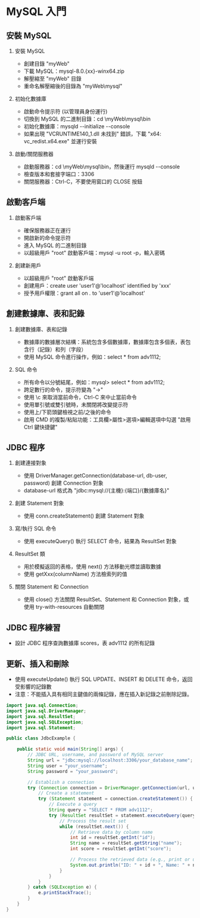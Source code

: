 # MySQL 入門

## 安裝 MySQL
1. 安裝 MySQL
   - 創建目錄 "myWeb"
   - 下載 MySQL：mysql-8.0.{xx}-winx64.zip
   - 解壓縮至 "myWeb" 目錄
   - 重命名解壓縮後的目錄為 "myWeb\mysql"
   
2. 初始化數據庫
   - 啟動命令提示符 (以管理員身份運行)
   - 切換到 MySQL 的二進制目錄：cd \myWeb\mysql\bin
   - 初始化數據庫：mysqld --initialize --console
   - 如果出現 "VCRUNTIME140_1.dll 未找到" 錯誤，下載 "x64: vc_redist.x64.exe" 並運行安裝

3. 啟動/關閉服務器
   - 啟動服務器：cd \myWeb\mysql\bin，然後運行 mysqld --console
   - 檢查版本和套接字端口：3306
   - 關閉服務器：Ctrl-C，不要使用窗口的 CLOSE 按鈕

## 啟動客戶端
1. 啟動客戶端
   - 確保服務器正在運行
   - 開啟新的命令提示符
   - 進入 MySQL 的二進制目錄
   - 以超級用戶 "root" 啟動客戶端：mysql -u root -p，輸入密碼

2. 創建新用戶
   - 以超級用戶 "root" 啟動客戶端
   - 創建用戶：create user 'user1'@'localhost' identified by 'xxx'
   - 授予用戶權限：grant all on *.* to 'user1'@'localhost'

## 創建數據庫、表和記錄
1. 創建數據庫、表和記錄
   - 數據庫的數據層次結構：系統包含多個數據庫，數據庫包含多個表，表包含行（記錄）和列（字段）
   - 使用 MySQL 命令進行操作，例如：select * from adv1112;

2. SQL 命令
   - 所有命令以分號結尾，例如：mysql> select * from adv1112;
   - 跨足數行的命令，提示符變為 "->"
   - 使用 \c 來取消當前命令，Ctrl-C 來中止當前命令
   - 使用單引號或雙引號時，未關閉將改變提示符
   - 使用上/下箭頭鍵檢視之前/之後的命令
   - 啟用 CMD 的複製/粘貼功能：工具欄>屬性>選項>編輯選項中勾選 "啟用 Ctrl 鍵快捷鍵"

## JDBC 程序
1. 創建連接對象
   - 使用 DriverManager.getConnection(database-url, db-user, password) 創建 Connection 對象
   - database-url 格式為 "jdbc:mysql://{主機}:{端口}/{數據庫名}"

2. 創建 Statement 對象
   - 使用 conn.createStatement() 創建 Statement 對象

3. 寫/執行 SQL 命令
   - 使用 executeQuery() 執行 SELECT 命令，結果為 ResultSet 對象

4. ResultSet 類
   - 用於模擬返回的表格，使用 next() 方法移動光標並讀取數據
   - 使用 getXxx(columnName) 方法檢索列的值

5. 關閉 Statement 和 Connection
   - 使用 close() 方法關閉 ResultSet、Statement 和 Connection 對象，或使用 try-with-resources 自動關閉

## JDBC 程序練習
- 設計 JDBC 程序查詢數據庫 scores，表 adv1112 的所有記錄

## 更新、插入和刪除
- 使用 executeUpdate() 執行 SQL UPDATE、INSERT 和 DELETE 命令，返回受影響的記錄數
- 注意：不能插入具有相同主鍵值的兩條記錄，應在插入新記錄之前刪除記錄。

```java
import java.sql.Connection;
import java.sql.DriverManager;
import java.sql.ResultSet;
import java.sql.SQLException;
import java.sql.Statement;

public class JdbcExample {

    public static void main(String[] args) {
        // JDBC URL, username, and password of MySQL server
        String url = "jdbc:mysql://localhost:3306/your_database_name";
        String user = "your_username";
        String password = "your_password";

        // Establish a connection
        try (Connection connection = DriverManager.getConnection(url, user, password)) {
            // Create a statement
            try (Statement statement = connection.createStatement()) {
                // Execute a query
                String query = "SELECT * FROM adv1112";
                try (ResultSet resultSet = statement.executeQuery(query)) {
                    // Process the result set
                    while (resultSet.next()) {
                        // Retrieve data by column name
                        int id = resultSet.getInt("id");
                        String name = resultSet.getString("name");
                        int score = resultSet.getInt("score");

                        // Process the retrieved data (e.g., print or use it)
                        System.out.println("ID: " + id + ", Name: " + name + ", Score: " + score);
                    }
                }
            }
        } catch (SQLException e) {
            e.printStackTrace();
        }
    }
}
```
